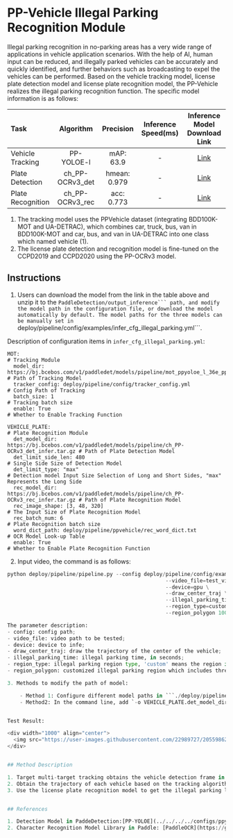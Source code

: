 
# PP-Vehicle Illegal Parking Recognition Module

Illegal parking recognition in no-parking areas has a very wide range of applications in vehicle application scenarios. With the help of AI, human input can be reduced, and illegally parked vehicles can be accurately and quickly identified, and further behaviors such as broadcasting to expel the vehicles can be performed. Based on the vehicle tracking model, license plate detection model and license plate recognition model, the PP-Vehicle realizes the illegal parking recognition function. The specific model information is as follows:

| Task                 | Algorithm | Precision | Inference Speed(ms) |Inference Model Download Link                                                                               |
|:---------------------|:---------:|:------:|:------:| :---------------------------------------------------------------------------------: |
| Vehicle Tracking |  PP-YOLOE-l | mAP: 63.9 | - |[Link](https://bj.bcebos.com/v1/paddledet/models/pipeline/mot_ppyoloe_l_36e_ppvehicle.zip) |
| Plate Detection |  ch_PP-OCRv3_det  |  hmean: 0.979  | - | [Link](https://bj.bcebos.com/v1/paddledet/models/pipeline/ch_PP-OCRv3_det_infer.tar.gz) |
| Plate Recognition    |  ch_PP-OCRv3_rec  |  acc: 0.773  | - | [Link](https://bj.bcebos.com/v1/paddledet/models/pipeline/ch_PP-OCRv3_rec_infer.tar.gz) |

1. The tracking model uses the PPVehicle dataset (integrating BDD100K-MOT and UA-DETRAC), which combines car, truck, bus, van in BDD100K-MOT and car, bus, and van in UA-DETRAC into one class which named vehicle (1).
2. The license plate detection and recognition model is fine-tuned on the CCPD2019 and CCPD2020 using the PP-OCRv3 model.

## Instructions

1. Users can download the model from the link in the table above and unzip it to the ``PaddleDetection/output_inference``` path, and modify the model path in the configuration file, or download the model automatically by default. The model paths for the three models can be manually set in ``deploy/pipeline/config/examples/infer_cfg_illegal_parking.yml```.

Description of configuration items in `infer_cfg_illegal_parking.yml`:
```
MOT:                                                                                             # Tracking Module
  model_dir: https://bj.bcebos.com/v1/paddledet/models/pipeline/mot_ppyoloe_l_36e_ppvehicle.zip  # Path of Tracking Model
  tracker_config: deploy/pipeline/config/tracker_config.yml                                      # Config Path of Tracking
  batch_size: 1                                                                                  # Tracking batch size
  enable: True                                                                                   # Whether to Enable Tracking Function

VEHICLE_PLATE:                                                                                   # Plate Recognition Module
  det_model_dir: https://bj.bcebos.com/v1/paddledet/models/pipeline/ch_PP-OCRv3_det_infer.tar.gz # Path of Plate Detection Model
  det_limit_side_len: 480                                                                        # Single Side Size of Detection Model
  det_limit_type: "max"                                                                          # Detection model Input Size Selection of Long and Short Sides, "max" Represents the Long Side
  rec_model_dir: https://bj.bcebos.com/v1/paddledet/models/pipeline/ch_PP-OCRv3_rec_infer.tar.gz # Path of Plate Recognition Model
  rec_image_shape: [3, 48, 320]                                                                  # The Input Size of Plate Recognition Model
  rec_batch_num: 6                                                                               # Plate Recognition batch size
  word_dict_path: deploy/pipeline/ppvehicle/rec_word_dict.txt                                    # OCR Model Look-up Table
  enable: True                                                                                   # Whether to Enable Plate Recognition Function
```

2. Input video, the command is as follows:
```python
python deploy/pipeline/pipeline.py --config deploy/pipeline/config/examples/infer_cfg_illegal_parking.yml \
                                                   --video_file=test_video.mp4 \
                                                   --device=gpu \
                                                   --draw_center_traj \
                                                   --illegal_parking_time=5 \
                                                   --region_type=custom \
                                                   --region_polygon 100 1000 1000 1000 900 1700 0 1700

The parameter description:
- config: config path;
- video_file: video path to be tested;
- device: device to infe;
- draw_center_traj: draw the trajectory of the center of the vehicle;
- illegal_parking_time: illegal parking time, in seconds;
- region_type: illegal parking region type, 'custom' means the region is customized;
- region_polygon: customized illegal parking region which includes three points at least.

3. Methods to modify the path of model:

    - Method 1: Configure different model paths in ```./deploy/pipeline/config/examples/infer_cfg_illegal_parking.yml``` file;
    - Method2: In the command line, add `-o VEHICLE_PLATE.det_model_dir=[YOUR_DETMODEL_PATH] VEHICLE_PLATE.rec_model_dir=[YOUR_RECMODEL_PATH]` after the --config configuration item to modify the model path.


Test Result:

<div width="1000" align="center">
  <img src="https://user-images.githubusercontent.com/22989727/205598624-bcf5165c-990c-4fe4-8cde-eb1d45298d8f.gif"/>
</div>


## Method Description

1. Target multi-target tracking obtains the vehicle detection frame in the picture/video input. The model scheme is PP-YOLOE. For detailed documentation, refer to [PP-YOLOE](../../../configs/ppyoloe/README_cn. md)
2. Obtain the trajectory of each vehicle based on the tracking algorithm. If the center of the vehicle is in the illegal parking area and does not move within the specified time, it is considered illegal parking;
3. Use the license plate recognition model to get the illegal parking license plate and visualize it.


## References

1. Detection Model in PaddeDetection:[PP-YOLOE](../../../../configs/ppyoloe).
2. Character Recognition Model Library in Paddle: [PaddleOCR](https://github.com/PaddlePaddle/PaddleOCR).
